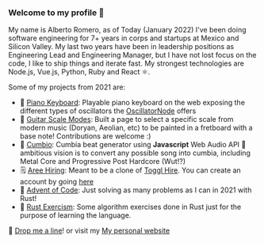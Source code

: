 ### Welcome to my profile 👋

My name is Alberto Romero, as of Today (January 2022) I've been doing software engineering for 7+ years in corps and startups at Mexico and Silicon Valley. My last two years have been in leadership positions as Engineering Lead and Engineering Manager, but I have not lost focus on the code, I like to ship things and iterate fast. My strongest technologies are Node.js, Vue.js, Python, Ruby and React ⚛️.

Some of my projects from 2021 are:
- 🎹 [Piano Keyboard](https://flamboyant-lamport-e7b098.netlify.app/): Playable piano keyboard on the web exposing the different types of oscillators the [OscillatorNode](https://developer.mozilla.org/en-US/docs/Web/API/OscillatorNode) offers
- 🎸 [Guitar Scale Modes](https://guitarscalemodes.com): Built a page to select a specific scale from modern music (Doryan, Aeolian, etc) to be painted in a fretboard with a base note! Contributions are welcome :)
- 🕺 [Cumbio](https://aromeronavia.github.io/cumbio/): Cumbia beat generator using **Javascript** Web Audio API 💃 ambitious vision is to convert any possible song into cumbia, including Metal Core and Progressive Post Hardcore (Wut!?)
- 🗒️ [Aree Hiring](https://areehiring.com/apply/38dd989a-9c67-4f78-8ed8-255dd2107bb9): Meant to be a clone of [Toggl Hire](https://toggl.com/hire/). You can create an account by going [here](https://areehiring.com)
- 🎄 [Advent of Code](https://github.com/aromeronavia/advent-of-code): Just solving as many problems as I can in 2021 with Rust!
- 🎰 [Rust Exercism](https://github.com/beeetooo/exercism-rust): Some algorithm exercises done in Rust just for the purpose of learning the language.

🚀 [Drop me a line](mailto:aromeronavia@gmail.com)! or visit my [My personal website](https://aromeronavia.com)
